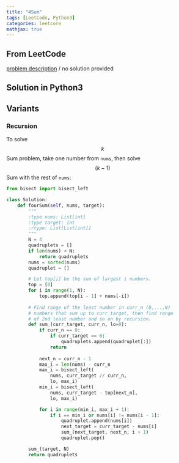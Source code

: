 ```yaml
---
title: "4Sum"
tags: [LeetCode, Python3]
categories: leetcore
mathjax: true
---
```


## From LeetCode
[problem description](https://leetcode.com/problems/4sum/)
/
no solution provided

## Solution in Python3


## Variants

### Recursion
To solve $$k$$Sum problem, take one number from `nums`, then solve $$(k-1)$$Sum with the rest of `nums`:

```python
from bisect import bisect_left

class Solution:
    def fourSum(self, nums, target):
        """
        :type nums: List[int]
        :type target: int
        :rtype: List[List[int]]
        """
        N = 4
        quadruplets = []
        if len(nums) < N:
            return quadruplets
        nums = sorted(nums)
        quadruplet = []

        # Let top[i] be the sum of largest i numbers.
        top = [0]       
        for i in range(1, N):
            top.append(top[i - 1] + nums[-i])
        
        # Find range of the least number in curr_n (0,...,N)
        # numbers that sum up to curr_target, then find range
        # of 2nd least number and so on by recursion.
        def sum_(curr_target, curr_n, lo=0):
            if curr_n == 0:
                if curr_target == 0:
                    quadruplets.append(quadruplet[:])
                return
            
            next_n = curr_n - 1
            max_i = len(nums) - curr_n
            max_i = bisect_left(
                nums, curr_target // curr_n,
                lo, max_i)
            min_i = bisect_left(
                nums, curr_target - top[next_n],
                lo, max_i)

            for i in range(min_i, max_i + 1): 
                if i == min_i or nums[i] != nums[i - 1]:
                    quadruplet.append(nums[i])
                    next_target = curr_target - nums[i]
                    sum_(next_target, next_n, i + 1)
                    quadruplet.pop()

        sum_(target, N)
        return quadruplets
```